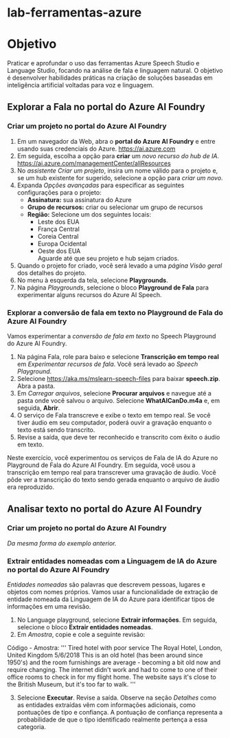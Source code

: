 # lab-ferramentas-azure

# Objetivo

Praticar e aprofundar o uso das ferramentas Azure Speech Studio e Language Studio, focando na análise de fala e linguagem natural. 
O objetivo é desenvolver habilidades práticas na criação de soluções baseadas em inteligência artificial voltadas para voz e linguagem. 

## Explorar a Fala no portal do Azure AI Foundry

### Criar um projeto no portal do Azure AI Foundry

1. Em um navegador da Web, abra o **portal do Azure AI Foundry** e entre usando suas credenciais do Azure. 
	https://ai.azure.com
2. Em seguida, escolha a opção para **criar** um *novo recurso do hub de IA*.
	https://ai.azure.com/managementCenter/allResources
4. No *assistente Criar um projeto*, insira um nome válido para o projeto e, se um hub existente for sugerido, selecione a opção para *criar um novo*.
5. Expanda *Opções avançadas* para especificar as seguintes configurações para o projeto:
   * **Assinatura:** sua assinatura do Azure
   * **Grupo de recursos:** criar ou selecionar um grupo de recursos
   * **Região:** Selecione um dos seguintes locais:
      - Leste dos EUA
      - França Central
      - Coreia Central
      - Europa Ocidental
      - Oeste dos EUA<br>
Aguarde até que seu projeto e hub sejam criados.
6. Quando o projeto for criado, você será levado a uma *página Visão geral* dos detalhes do projeto.
7. No menu à esquerda da tela, selecione **Playgrounds**.
8. Na página *Playgrounds*, selecione o bloco **Playground de Fala** para experimentar alguns recursos do Azure AI Speech.

### Explorar a conversão de fala em texto no Playground de Fala do Azure AI Foundry

Vamos experimentar a *conversão de fala em texto* no Speech Playground do Azure AI Foundry.

1. Na página Fala, role para baixo e selecione **Transcrição em tempo real** em *Experimentar recursos de fala*. Você será levado ao *Speech Playground*.
2. Selecione https://aka.ms/mslearn-speech-files para baixar **speech.zip**. Abra a pasta.
3. Em *Carregar arquivos*, selecione **Procurar arquivos** e navegue até a pasta onde você salvou o arquivo. Selecione **WhatAICanDo.m4a** e, em seguida, **Abrir**.
4. O serviço de Fala transcreve e exibe o texto em tempo real. Se você tiver áudio em seu computador, poderá ouvir a gravação enquanto o texto está sendo transcrito.
5. Revise a saída, que deve ter reconhecido e transcrito com êxito o áudio em texto.<br>
   
Neste exercício, você experimentou os serviços de Fala de IA do Azure no Playground de Fala do Azure AI Foundry. Em seguida, você usou a transcrição em tempo real para transcrever uma gravação de áudio. Você pôde ver a transcrição do texto sendo gerada enquanto o arquivo de áudio era reproduzido.

## Analisar texto no portal do Azure AI Foundry

### Criar um projeto no portal do Azure AI Foundry
*Da mesma forma do exemplo anterior.*

### Extrair entidades nomeadas com a Linguagem de IA do Azure no portal do Azure AI Foundry

*Entidades nomeadas* são palavras que descrevem pessoas, lugares e objetos com nomes próprios. Vamos usar a funcionalidade de extração de entidade nomeada da Linguagem de IA do Azure para identificar tipos de informações em uma revisão.
1. No Language playground, selecione **Extrair informações**. Em seguida, selecione o bloco **Extrair entidades nomeadas**.
2. Em *Amostra*, copie e cole a seguinte revisão:

Código - Amostra:
'''
Tired hotel with poor service
The Royal Hotel, London, United Kingdom
5/6/2018
This is an old hotel (has been around since 1950's) and the room furnishings are average - becoming a bit old now and require changing. The internet didn't work and had to come to one of their office rooms to check in for my flight home. The website says it's close to the British Museum, but it's too far to walk.
'''

3. Selecione **Executar**. Revise a saída. Observe na seção *Detalhes* como as entidades extraídas vêm com informações adicionais, como pontuações de tipo e confiança. A pontuação de confiança representa a probabilidade de que o tipo identificado realmente pertença a essa categoria.
